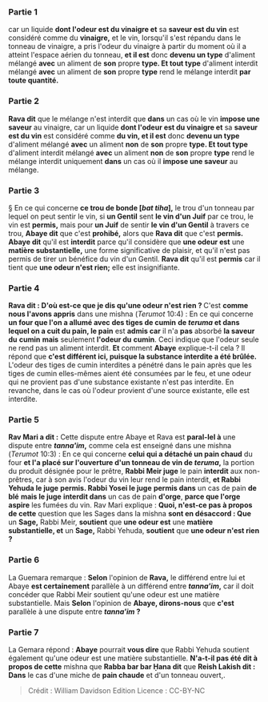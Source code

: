 
### Partie 1
car un liquide <b>dont l'odeur est du vinaigre et</b> sa <b>saveur est du vin</b> est considéré comme du <b>vinaigre,</b> et le vin, lorsqu'il s'est répandu dans le tonneau de vinaigre, a pris l'odeur du vinaigre à partir du moment où il a atteint l'espace aérien du tonneau, <b>et il est</b> donc <b>devenu un type</b> d'aliment mélangé <b>avec</b> un aliment de <b>son</b> propre <b>type. Et tout type</b> d'aliment interdit mélangé <b>avec</b> un aliment de <b>son</b> propre <b>type</b> rend le mélange interdit <b>par toute quantité.</b>

### Partie 2
<b>Rava dit</b> que le mélange n'est interdit que <b>dans</b> un cas où le vin <b>impose une saveur</b> au vinaigre, car un liquide <b>dont l'odeur est du vinaigre et</b> sa <b>saveur est du vin</b> est considéré comme <b>du vin, et il est</b> donc <b>devenu un type</b> d'aliment mélangé <b>avec</b> un aliment <b>non</b> de <b>son</b> propre <b>type. Et tout type</b> d'aliment interdit mélangé <b>avec</b> un aliment <b>non</b> de <b>son</b> propre <b>type</b> rend le mélange interdit uniquement <b>dans</b> un cas où il <b>impose une saveur</b> au mélange.

### Partie 3
§ En ce qui concerne <b>ce trou de bonde [<i>bat tiha</i>],</b> le trou d'un tonneau par lequel on peut sentir le vin, si <b>un Gentil</b> sent <b>le vin d'un Juif</b> par ce trou, le vin est <b>permis,</b> mais pour <b>un Juif</b> de sentir <b>le vin d'un Gentil</b> à travers ce trou, <b>Abaye dit</b> que c'est <b>prohibé,</b> alors que <b>Rava dit</b> que c'est <b>permis. Abaye dit</b> qu'il est <b>interdit</b> parce qu'il considère que <b>une odeur est</b> une <b>matière substantielle,</b> une forme significative de plaisir, et qu'il n'est pas permis de tirer un bénéfice du vin d'un Gentil. <b>Rava dit</b> qu'il est <b>permis</b> car il tient que <b>une odeur n'est rien;</b> elle est insignifiante.

### Partie 4
<b>Rava dit : D'où est-ce que je dis qu'une odeur n'est rien ? </b> C'est <b>comme nous l'avons appris</b> dans une mishna (<i>Terumot</i> 10:4) : En ce qui concerne <b>un four que l'on a allumé avec des tiges de cumin</b> <b>de <i>teruma</i> et dans lequel on a cuit du pain, le pain</b> est <b>admis car</b> il n'a <b>pas</b> absorbé <b>la saveur du</b> <b>cumin</b> <b>mais</b> seulement <b>l'odeur du</b> <b>cumin</b>. Ceci indique que l'odeur seule ne rend pas un aliment interdit. <b>Et</b> comment <b>Abaye</b> explique-t-il cela ? Il répond que <b>c'est différent ici, puisque la substance interdite a été brûlée.</b> L'odeur des tiges de cumin interdites a pénétré dans le pain après que les tiges de cumin elles-mêmes aient été consumées par le feu, et une odeur qui ne provient pas d'une substance existante n'est pas interdite. En revanche, dans le cas où l'odeur provient d'une source existante, elle est interdite.

### Partie 5
<b>Rav Mari a dit :</b> Cette dispute entre Abaye et Rava est <b>paral-lel à</b> une dispute entre <b><i>tanna'im</i>,</b> comme cela est enseigné dans une mishna (<i>Terumot</i> 10:3) : En ce qui concerne <b>celui qui a détaché un pain chaud</b> du four <b>et l'a placé sur l'ouverture d'un tonneau de vin de <i>teruma</i>,</b> la portion du produit désignée pour le prêtre, <b>Rabbi Meir juge</b> le pain <b>interdit</b> aux non-prêtres, car à son avis l'odeur du vin leur rend le pain interdit, <b>et Rabbi Yehuda le juge</b> <b>permis. Rabbi Yosei le juge</b> <b>permis dans</b> un cas de pain <b>de blé</b> <b>mais le juge</b> <b>interdit dans</b> un cas de pain <b>d'orge</b>, <b>parce que l'orge aspire</b> les fumées du vin. Rav Mari explique : <b>Quoi, n'est-ce pas à propos de cette</b> question que les Sages dans la mishna <b>sont en désaccord : Que</b> un <b>Sage,</b> Rabbi Meir, <b>soutient</b> que <b>une odeur est</b> une <b>matière substantielle, et</b> un <b>Sage,</b> Rabbi Yehuda, <b>soutient</b> que <b>une odeur n'est rien ?</b>

### Partie 6
La Guemara remarque : <b>Selon</b> l'opinion de <b>Rava,</b> le différend entre lui et Abaye <b>est certainement</b> parallèle à un différend entre <b><i>tanna'im</i>,</b> car il doit concéder que Rabbi Meir soutient qu'une odeur est une matière substantielle. Mais <b>Selon</b> l'opinion de <b>Abaye, dirons-nous</b> que <b>c'est</b> parallèle à une dispute entre <b><i>tanna'im</i> ?</b>

### Partie 7
La Gemara répond : <b>Abaye</b> pourrait <b>vous dire</b> que Rabbi Yehuda soutient également qu'une odeur est une matière substantielle. <b>N'a-t-il pas été dit à propos de cette</b> mishna que <b>Rabba bar bar Ḥana dit</b> que <b>Reish Lakish dit : Dans</b> le cas d'une miche de <b>pain chaude</b> et d'un tonneau ouvert,</b>.

>Crédit : William Davidson Edition
>Licence : CC-BY-NC